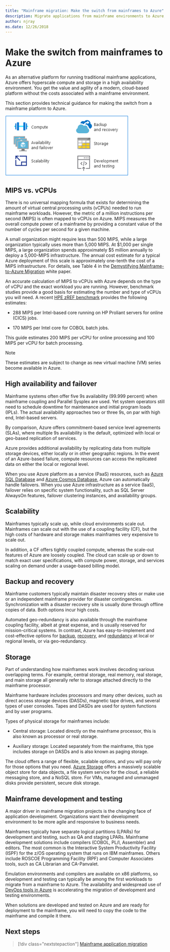 ```yaml
---
title: "Mainframe migration: Make the switch from mainframes to Azure"
description: Migrate applications from mainframe environments to Azure, a proven, highly available, and scalable infrastructure for systems that currently run on mainframes.
author: njray
ms.date: 12/26/2018
---
```


# Make the switch from mainframes to Azure

As an alternative platform for running traditional mainframe applications, Azure offers hyperscale compute and storage in a high availability environment. You get the value and agility of a modern, cloud-based platform without the costs associated with a mainframe environment.

This section provides technical guidance for making the switch from a mainframe platform to Azure.

![Mainframe and Azure](../../_images/mainframe-migration/make-the-switch.png)

## MIPS vs. vCPUs

There is no universal mapping formula that exists for determining the amount of virtual central processing units (vCPUs) needed to run mainframe workloads. However, the metric of a million instructions per second (MIPS) is often mapped to vCPUs on Azure. MIPS measures the overall compute power of a mainframe by providing a constant value of the number of cycles per second for a given machine.

A small organization might require less than 500 MIPS, while a large organization typically uses more than 5,000 MIPS. At $1,000 per single MIPS, a large organization spends approximately $5 million annually to deploy a 5,000-MIPS infrastructure. The annual cost estimate for a typical Azure deployment of this scale is approximately one-tenth the cost of a MIPS infrastructure. For details, see Table 4 in the [Demystifying Mainframe-to-Azure
Migration](https://azure.microsoft.com/resources/demystifying-mainframe-to-azure-migration)
white paper.

An accurate calculation of MIPS to vCPUs with Azure depends on the type of vCPU and the exact workload you are running. However, benchmark studies provide a good basis for estimating the number and type of vCPUs you will need. A recent [HPE zREF
benchmark](https://h20195.www2.hpe.com/v2/getpdf.aspx/4aa4-2452enw.pdf) provides the following estimates:

- 288 MIPS per Intel-based core running on HP Proliant servers for online (CICS) jobs.

- 170 MIPS per Intel core for COBOL batch jobs.

This guide estimates 200 MIPS per vCPU for online processing and 100 MIPS per vCPU for batch processing.

> [!NOTE]
> These estimates are subject to change as new virtual machine (VM) series become available in Azure.

## High availability and failover

Mainframe systems often offer five 9s availability (99.999 percent) when mainframe coupling and Parallel Sysplex are used. Yet system operators still need to schedule downtime for maintenance and initial program loads (IPLs). The actual availability approaches two or three 9s, on par with high end, Intel-based servers.

By comparison, Azure offers commitment-based service level agreements (SLAs), where multiple 9s availability is the default, optimized with local or geo-based replication of services.

Azure provides additional availability by replicating data from multiple storage devices, either locally or in other geographic regions. In the event of an Azure-based failure, compute resources can access the replicated data on either the local or regional level.

When you use Azure platform as a service (PaaS) resources, such as [Azure SQL Database](/azure/sql-database/sql-database-technical-overview) and [Azure Cosmos Database](/azure/cosmos-db/introduction), Azure can automatically handle failovers. When you use Azure infrastructure as a service (IaaS), failover relies on specific system functionality, such as SQL Server AlwaysOn features, failover clustering instances, and availability groups.

## Scalability

Mainframes typically scale up, while cloud environments scale out. Mainframes can scale out with the use of a coupling facility (CF), but the high costs of hardware and storage makes mainframes very expensive to scale out.

In addition, a CF offers tightly coupled compute, whereas the scale-out features of Azure are loosely coupled. The cloud can scale up or down to match exact user specifications, with compute power, storage, and services scaling on demand under a usage-based billing model.

## Backup and recovery

Mainframe customers typically maintain disaster recovery sites or make use or an independent mainframe provider for disaster contingencies. Synchronization with a disaster recovery site is usually done through offline copies of data. Both options incur high costs.

Automated geo-redundancy is also available through the mainframe coupling facility, albeit at great expense, and is usually reserved for mission-critical systems. In contrast, Azure has easy-to-implement and cost-effective options for [backup](/azure/backup/backup-introduction-to-azure-backup), [recovery](/azure/site-recovery/site-recovery-overview), and [redundancy](/azure/storage/common/storage-redundancy) at local or regional levels, or via geo-redundancy.

## Storage

Part of understanding how mainframes work involves decoding various overlapping terms. For example, central storage, real memory, real storage, and main storage all generally refer to storage attached directly to the mainframe processor.

Mainframe hardware includes processors and many other devices, such as direct access storage devices (DASDs), magnetic tape drives, and several types of user consoles. Tapes and DASDs are used for system functions and by user programs.

Types of physical storage for mainframes include:

- Central storage: Located directly on the mainframe processor, this is also known as processor or real storage.

- Auxiliary storage: Located separately from the mainframe, this type includes storage on DASDs and is also known as paging storage.

The cloud offers a range of flexible, scalable options, and you will pay only for those options that you need. [Azure Storage](/azure/storage/common/storage-introduction) offers a massively scalable object store for data objects, a file system service for the cloud, a reliable messaging store, and a NoSQL store. For VMs, managed and unmanaged disks provide persistent, secure disk storage.

## Mainframe development and testing

A major driver in mainframe migration projects is the changing face of application development. Organizations want their development environment to be more agile and responsive to business needs.

Mainframes typically have separate logical partitions (LPARs) for development and testing, such as QA and staging LPARs. Mainframe development solutions include compilers (COBOL, PL/I, Assembler) and editors. The most common is the Interactive System Productivity Facility (ISPF) for the z/OS operating system that runs on IBM mainframes. Others include ROSCOE Programming Facility (RPF) and Computer Associates tools, such as CA Librarian and CA-Panvalet.

Emulation environments and compilers are available on x86 platforms, so development and testing can typically be among the first workloads to migrate from a mainframe to Azure. The availability and widespread use of [DevOps tools in Azure](https://azure.microsoft.com/solutions/devops/) is accelerating the migration of development and testing environments.

When solutions are developed and tested on Azure and are ready for deployment to the mainframe, you will need to copy the code to the mainframe and compile it there.

## Next steps

> [!div class="nextstepaction"]
> [Mainframe application migration](application-strategies.md)
